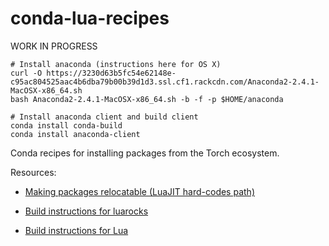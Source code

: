 # conda-lua-recipes

WORK IN PROGRESS

```
# Install anaconda (instructions here for OS X)
curl -O https://3230d63b5fc54e62148e-c95ac804525aac4b6dba79b00b39d1d3.ssl.cf1.rackcdn.com/Anaconda2-2.4.1-MacOSX-x86_64.sh
bash Anaconda2-2.4.1-MacOSX-x86_64.sh -b -f -p $HOME/anaconda

# Install anaconda client and build client
conda install conda-build
conda install anaconda-client

```

Conda recipes for installing packages from the Torch ecosystem.

Resources:

* [Making packages relocatable (LuaJIT hard-codes path)](http://conda.pydata.org/docs/building/meta-yaml.html?highlight=prefix#making-packages-relocatable)

* [Build instructions for luarocks](https://github.com/keplerproject/luarocks/wiki/Installation-instructions-for-Unix)

* [Build instructions for Lua](http://ftp.tku.edu.tw/NetBSD/NetBSD-current/src/external/mit/lua/dist/doc/readme.html)